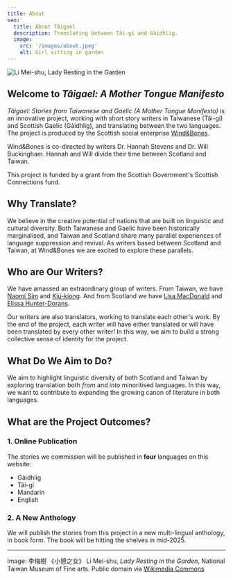 ```yaml
---
title: About
seo:
  title: About Tâigael
  description: Translating between Tâi-gí and Gàidhlig.
  image:
    src: '/images/about.jpeg'
    alt: Girl sitting in garden
---
```


![Li Mei-shu, Lady Resting in the Garden](/images/about.jpeg)

## Welcome to _Tâigael: A Mother Tongue Manifesto_

_Tâigael: Stories from Taiwanese and Gaelic (A Mother Tongue Manifesto)_ is an innovative project, working with short story writers in Taiwanese (Tâi-gí) and Scottish Gaelic (Gàidhlig), and translating between the two languages. The project is produced by the Scottish social enterprise [Wind&Bones](https://www.windandbones.com).

Wind&Bones is co-directed by writers Dr. Hannah Stevens and Dr. Will Buckingham. Hannah and Will divide their time between Scotland and Taiwan.

This project is funded by a grant from the Scottish Government's Scottish Connections fund.

## Why Translate?

We believe in the creative potential of nations that are built on linguistic and cultural diversity. Both Taiwanese and Gaelic have been historically marginalised, and Taiwan and Scotland share many parallel experiences of language suppression and revival. As writers based between Scotland and Taiwan, at Wind&Bones we are excited to explore these parallels.

## Who are Our Writers?

We have amassed an extraordinary group of writers. From Taiwan, we have [Naomi Sím](/naomi) and [Kiú-kiong](/kiukiong). And from Scotland we have [Lisa MacDonald](/lisa) and [Elissa Hunter-Dorans](/elissa).

Our writers are also translators, working to translate each other's work. By the end of the project, each writer will have either translated or will have been translated by every other writer! In this way, we aim to build a strong collective sense of identity for the project.

## What Do We Aim to Do?

We aim to highlight linguistic diversity of both Scotland and Taiwan by exploring translation both _from_ and _into_ minoritised languages. In this way, we want to contribute to expanding the growing canon of literature in both languages.

## What are the Project Outcomes?

### 1. Online Publication

The stories we commission will be published in **four** languages on this website:

- Gàidhlig
- Tâi-gí
- Mandarin
- English

### 2. A New Anthology

We will publish the stories from this project in a new multi-lingual anthology, in book form. The book will be hitting the shelves in mid-2025.

---

Image: 李梅樹 《小憩之女》 Li Mei-shu, _Lady Resting in the Garden_, National Taiwan Museum of Fine arts. Public domain via [Wikimedia Commons](https://commons.wikimedia.org/wiki/File:Lady_Resting_In_The_Garden_,by_Li_Mei-Shu.png)
